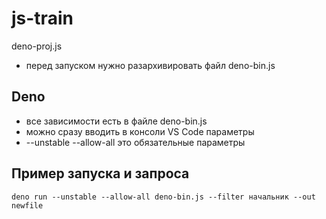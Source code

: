 # js-train
deno-proj.js
* перед запуском нужно разархивировать файл deno-bin.js 
## Deno

* все зависимости есть в файле deno-bin.js
* можно сразу вводить в консоли VS Code параметры
* --unstable --allow-all это обязательные параметры 

## Пример запуска и запроса
```
deno run --unstable --allow-all deno-bin.js --filter начальник --out newfile
```
